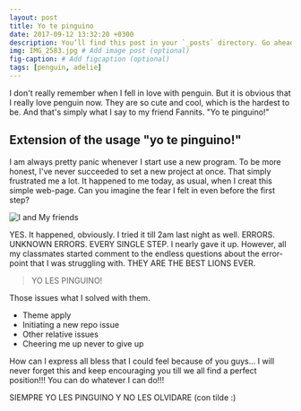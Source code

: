 ```yaml
---
layout: post
title: Yo te pinguino
date: 2017-09-12 13:32:20 +0300
description: You’ll find this post in your `_posts` directory. Go ahead and edit it and re-build the site to see your changes. # Add post description (optional)
img: IMG_2583.jpg # Add image post (optional)
fig-caption: # Add figcaption (optional)
tags: [penguin, adelie]
---
```

I don't really remember when I fell in love with penguin. But it is obvious that I really love penguin now. They are so cute and cool, which is the hardest to be. And that's simply what I say to my friend Fannits. "Yo te pinguino!"

## Extension of the usage "yo te pinguino!"
I am always pretty panic whenever I start use a new program. To be more honest, I've never succeeded to set a new project at once. That simply frustrated me a lot. It happened to me today, as usual, when I creat this simple web-page. Can you imagine the fear I felt in even before the first step?  

![I and My friends]({{site.baseurl}}/assets/img/we-in-rest.jpg)

YES. It happened, obviously. I tried it till 2am last night as well. ERRORS. UNKNOWN ERRORS. EVERY SINGLE STEP. I nearly gave it up. However, all my classmates started comment to the endless questions about the error-point that I was struggling with. THEY ARE THE BEST LIONS EVER. 

>YO LES PINGUINO! 

Those issues what I solved with them.

* Theme apply
* Initiating a new repo issue
* Other relative issues
* Cheering me up never to give up

How can I express all bless that I could feel because of you guys... I will never forget this and keep encouraging you till we all find a perfect position!!! You can do whatever I can do!!!

SIEMPRE YO LES PINGUINO Y NO LES OLVIDARE (con tilde :)
